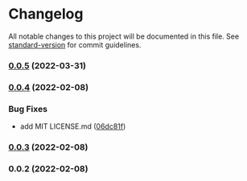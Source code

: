 # Changelog

All notable changes to this project will be documented in this file. See [standard-version](https://github.com/conventional-changelog/standard-version) for commit guidelines.

### [0.0.5](https://github.com/f3rno64/node-js-lib-template/compare/v0.0.4...v0.0.5) (2022-03-31)

### [0.0.4](https://github.com/f3rno64/node-js-lib-template/compare/v0.0.3...v0.0.4) (2022-02-08)


### Bug Fixes

* add MIT LICENSE.md ([06dc81f](https://github.com/f3rno64/node-js-lib-template/commit/06dc81fb7d214973b053aaeadd482cc0ebe5f336))

### [0.0.3](https://github.com/f3rno64/node-js-lib-template/compare/v0.0.2...v0.0.3) (2022-02-08)

### 0.0.2 (2022-02-08)
